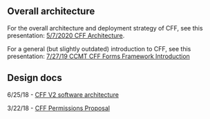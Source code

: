 ## Overall architecture

For the overall architecture and deployment strategy of CFF, see this presentation: [5/7/2020 CFF Architecture](https://docs.google.com/presentation/d/1GY1DQ-FMA0csgVdcEmmiKMHBP_markR6dAHMIEGaeGI/edit).

For a general (but slightly outdated) introduction to CFF, see this presentation: [7/27/19 CCMT CFF Forms Framework Introduction](https://docs.google.com/presentation/d/1AjL3-Th-Bhgyo-nFbnZ406J2brBBEpqqGjMWoYTyUiE/edit)


## Design docs

6/25/18 - [CFF V2 software architecture](https://docs.google.com/document/d/18oJ5jSho8CmZCC8xc4oGmvaaKOJRxd51bZ-O2nK3Pfo/edit)

3/22/18 - [CFF Permissions Proposal](https://docs.google.com/presentation/d/1h-2uZBKkz_FsQxSCvbn3La8KOesjKbSHbpa9uuMpJT4/edit#slide=id.p)